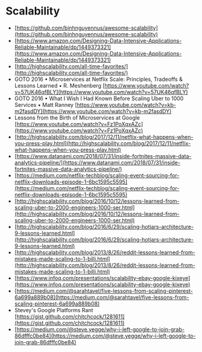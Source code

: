 # Scalability

* [https://github.com/binhnguyennus/awesome-scalability](https://github.com/binhnguyennus/awesome-scalability)
* [https://www.amazon.com/Designing-Data-Intensive-Applications-Reliable-Maintainable/dp/1449373321](https://www.amazon.com/Designing-Data-Intensive-Applications-Reliable-Maintainable/dp/1449373321)
* [http://highscalability.com/all-time-favorites/](http://highscalability.com/all-time-favorites/)
* GOTO 2016 • Microservices at Netflix Scale: Principles, Tradeoffs & Lessons Learned • R. Meshenberg [https://www.youtube.com/watch?v=57UK46qfBLY](https://www.youtube.com/watch?v=57UK46qfBLY)
* GOTO 2016 • What I Wish I Had Known Before Scaling Uber to 1000 Services • Matt Ranney [https://www.youtube.com/watch?v=kb-m2fasdDY](https://www.youtube.com/watch?v=kb-m2fasdDY)
* Lessons from the Birth of Microservices at Google [https://www.youtube.com/watch?v=Fz1PoXqxAZc](https://www.youtube.com/watch?v=Fz1PoXqxAZc)
* [http://highscalability.com/blog/2017/12/11/netflix-what-happens-when-you-press-play.html](http://highscalability.com/blog/2017/12/11/netflix-what-happens-when-you-press-play.html)
* [https://www.datanami.com/2018/07/31/inside-fortnites-massive-data-analytics-pipeline/](https://www.datanami.com/2018/07/31/inside-fortnites-massive-data-analytics-pipeline/)
* [https://medium.com/netflix-techblog/scaling-event-sourcing-for-netflix-downloads-episode-1-6bc1595c5595](https://medium.com/netflix-techblog/scaling-event-sourcing-for-netflix-downloads-episode-1-6bc1595c5595)
* [http://highscalability.com/blog/2016/10/12/lessons-learned-from-scaling-uber-to-2000-engineers-1000-ser.html](http://highscalability.com/blog/2016/10/12/lessons-learned-from-scaling-uber-to-2000-engineers-1000-ser.html)
* [http://highscalability.com/blog/2016/6/29/scaling-hotjars-architecture-9-lessons-learned.html](http://highscalability.com/blog/2016/6/29/scaling-hotjars-architecture-9-lessons-learned.html)
* [http://highscalability.com/blog/2013/8/26/reddit-lessons-learned-from-mistakes-made-scaling-to-1-billi.html](http://highscalability.com/blog/2013/8/26/reddit-lessons-learned-from-mistakes-made-scaling-to-1-billi.html)
* [https://www.infoq.com/presentations/scalability-ebay-google-kixeye](https://www.infoq.com/presentations/scalability-ebay-google-kixeye)
* [https://medium.com/@sarahtavel/five-lessons-from-scaling-pinterest-6a699a889b08](https://medium.com/@sarahtavel/five-lessons-from-scaling-pinterest-6a699a889b08)
* Stevey's Google Platforms Rant [https://gist.github.com/chitchcock/1281611](https://gist.github.com/chitchcock/1281611)
* [https://medium.com/@steve.yegge/why-i-left-google-to-join-grab-86dfffc0be84](https://medium.com/@steve.yegge/why-i-left-google-to-join-grab-86dfffc0be84)




